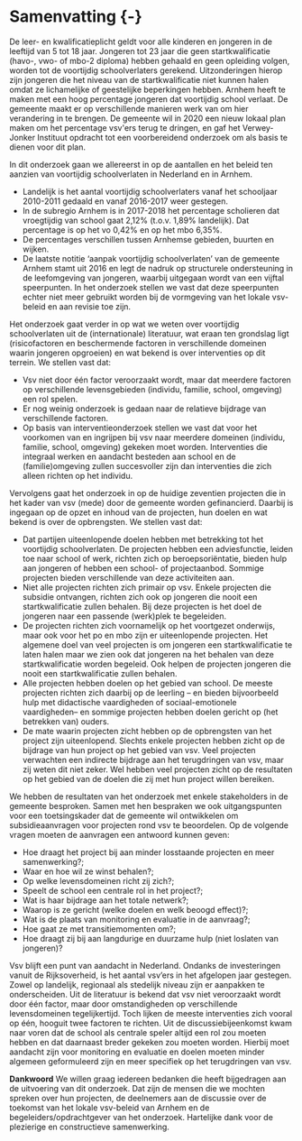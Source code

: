 # Samenvatting {-}

De leer- en kwalificatieplicht geldt voor alle kinderen en jongeren in de leeftijd van 5 tot 18 jaar. Jongeren tot 23 jaar die geen startkwalificatie (havo-, vwo- of mbo-2 diploma) hebben gehaald en geen opleiding volgen, worden tot de voortijdig schoolverlaters gerekend. Uitzonderingen hierop zijn jongeren die het niveau van de startkwalificatie niet kunnen halen omdat ze lichamelijke of geestelijke beperkingen hebben. Arnhem heeft te maken met een hoog percentage jongeren dat voortijdig school verlaat. De gemeente maakt er op verschillende manieren werk van om hier verandering in te brengen. De gemeente  wil in 2020 een nieuw lokaal plan maken om het percentage vsv'ers terug te dringen, en gaf  het Verwey-Jonker Instituut opdracht tot een voorbereidend onderzoek  om als basis te dienen voor dit plan.   


In dit onderzoek gaan we allereerst in op de aantallen en het beleid ten aanzien van voortijdig schoolverlaten in Nederland en in Arnhem.    
-	Landelijk is het aantal voortijdig schoolverlaters vanaf het schooljaar 2010-2011 gedaald en vanaf 2016-2017 weer gestegen.     
-	In de subregio Arnhem is in 2017-2018 het percentage scholieren dat vroegtijdig van school gaat 2,12% (t.o.v. 1,89% landelijk). Dat percentage is op het vo 0,42% en op het mbo 6,35%.    
-	De percentages verschillen tussen Arnhemse gebieden, buurten en wijken.   
-	De laatste notitie ‘aanpak voortijdig schoolverlaten’ van de gemeente Arnhem stamt uit 2016 en legt de nadruk op structurele ondersteuning in de leefomgeving van jongeren, waarbij uitgegaan wordt van een vijftal speerpunten. In het onderzoek stellen we vast dat deze speerpunten echter niet meer gebruikt worden bij de vormgeving van het lokale vsv-beleid en aan revisie toe zijn.    

Het onderzoek gaat verder in op wat we weten over voortijdig schoolverlaten uit de (internationale) literatuur, wat eraan ten grondslag ligt (risicofactoren en beschermende factoren in verschillende domeinen waarin jongeren opgroeien) en wat bekend is over interventies op dit terrein. We stellen vast dat:    
-	Vsv niet door één factor veroorzaakt wordt, maar dat meerdere factoren op verschillende levensgebieden (individu, familie, school, omgeving) een rol spelen. 
-	Er nog weinig onderzoek is gedaan naar de relatieve bijdrage van verschillende factoren.    
-	Op basis van interventieonderzoek stellen we vast dat voor het voorkomen van en ingrijpen bij vsv naar meerdere domeinen (individu, familie, school, omgeving) gekeken moet worden. Interventies die integraal werken en aandacht besteden aan school en de (familie)omgeving zullen succesvoller zijn dan interventies die zich alleen richten op het individu.    

Vervolgens gaat het onderzoek in op de huidige zeventien projecten die in het kader van vsv (mede) door de gemeente worden gefinancierd. Daarbij is ingegaan op de opzet en inhoud van de projecten, hun doelen en wat bekend is over de opbrengsten. We stellen vast dat:     
-	Dat partijen uiteenlopende doelen hebben met betrekking tot het voortijdig schoolverlaten. De projecten hebben een adviesfunctie, leiden toe naar school of werk, richten zich op beroepsoriëntatie, bieden hulp aan jongeren of hebben een school- of projectaanbod. Sommige projecten bieden verschillende van deze activiteiten aan.    
-	Niet alle projecten richten zich primair op vsv. Enkele projecten die subsidie ontvangen, richten zich ook op jongeren die nooit een startkwalificatie zullen behalen. Bij deze projecten is het doel de jongeren naar een passende (werk)plek te begeleiden.    
-	De projecten richten zich voornamelijk op het voortgezet onderwijs, maar ook voor het po en mbo zijn er uiteenlopende projecten. Het algemene doel van veel projecten is om jongeren een startkwalificatie te laten halen maar we zien ook dat jongeren na het behalen van deze startkwalificatie worden begeleid. Ook helpen de projecten jongeren die nooit een startkwalificatie zullen behalen.    
-	Alle projecten hebben doelen op het gebied van school. De meeste projecten  richten zich daarbij op de leerling – en bieden bijvoorbeeld hulp met didactische vaardigheden of sociaal-emotionele vaardigheden– en sommige projecten hebben doelen gericht op (het betrekken van) ouders.   
-	De mate waarin projecten zicht hebben op de opbrengsten van het project zijn uiteenlopend. Slechts enkele projecten hebben zicht op de bijdrage van hun project op het gebied van vsv. Veel projecten verwachten een indirecte bijdrage aan het terugdringen van vsv, maar zij weten dit niet zeker. Wel hebben veel projecten zicht op de resultaten op het gebied van de doelen die zij met hun project willen bereiken.     


We hebben de resultaten van het onderzoek met enkele stakeholders in de gemeente besproken. Samen met hen bespraken we ook uitgangspunten voor een toetsingskader dat de gemeente wil ontwikkelen om subsidieaanvragen voor projecten rond vsv te beoordelen. Op de volgende vragen moeten de aanvragen een antwoord kunnen geven:    
-	Hoe draagt het project  bij aan minder losstaande projecten en meer samenwerking?;    
-	Waar en hoe wil ze winst behalen?;    
-	Op welke levensdomeinen richt zij zich?;   
-	Speelt de school een centrale rol in het project?;   
-	Wat is haar bijdrage aan het totale netwerk?;   
-	Waarop is ze gericht (welke doelen en welk beoogd effect)?;   
-	Wat is de plaats van monitoring en evaluatie in de aanvraag?;   
-	Hoe gaat ze met transitiemomenten om?;
-	Hoe draagt zij bij aan langdurige en duurzame hulp (niet loslaten van jongeren)?   

Vsv blijft een punt van aandacht in Nederland. Ondanks de investeringen vanuit de Rijksoverheid, is het aantal vsv’ers in het afgelopen jaar gestegen. Zowel op landelijk, regionaal als stedelijk niveau zijn er aanpakken te onderscheiden. Uit de literatuur is bekend dat vsv niet veroorzaakt wordt door één factor, maar door omstandigheden op verschillende levensdomeinen tegelijkertijd. Toch lijken de meeste interventies zich vooral op één, hooguit twee factoren te richten. Uit de discussiebijeenkomst kwam naar voren dat de school als centrale speler altijd een rol zou moeten hebben en dat daarnaast breder gekeken zou moeten worden. Hierbij moet aandacht zijn voor monitoring en evaluatie en doelen moeten minder algemeen geformuleerd zijn en meer specifiek op het terugdringen van vsv.    



**Dankwoord**
We willen graag iedereen bedanken die heeft bijgedragen aan de uitvoering van dit onderzoek. Dat zijn de mensen die we mochten spreken over hun projecten, de deelnemers aan de discussie over de toekomst van het lokale vsv-beleid van Arnhem en de begeleiders/opdrachtgever van het onderzoek. Hartelijke dank voor de plezierige en constructieve samenwerking. 


